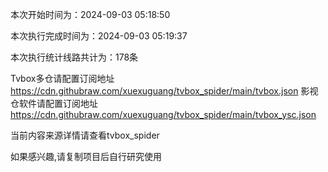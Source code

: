 
本次开始时间为：2024-09-03 05:18:50

本次执行完成时间为：2024-09-03 05:19:37

本次执行统计线路共计为：178条

Tvbox多仓请配置订阅地址 https://cdn.githubraw.com/xuexuguang/tvbox_spider/main/tvbox.json
影视仓软件请配置订阅地址 https://cdn.githubraw.com/xuexuguang/tvbox_spider/main/tvbox_ysc.json

当前内容来源详情请查看tvbox_spider

如果感兴趣,请复制项目后自行研究使用
